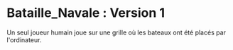 # Bataille_Navale : Version 1
Un seul joueur humain joue sur une grille où les bateaux ont été placés par l'ordinateur.